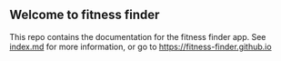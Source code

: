 
## Welcome to fitness finder
This repo contains the documentation for the fitness finder app. See [index.md](index.md) for more information, or go to https://fitness-finder.github.io 
